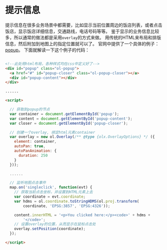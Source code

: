 # 提示信息

提示信息在很多业务场景中都需要，比如显示当前位置周边的饭店列表，或者点击饭店，显示饭店详细信息，交通路线，电话号码等等。 鉴于显示的业务信息比较多，所以通常的做法都是采用`overlay`的方式来做。 用传统的HTML来布局和排版信息，然后附加到地图上的指定位置就可以了。 官网中提供了一个具体的例子： [popup](http://openlayers.org/en/v3.15.1/examples/popup.html)。 下面就解读一下这个例子的代码：

```html

<!--此处用html布局，各种样式均在css中定义好了-->
<div id="popup" class="ol-popup">
  <a href="#" id="popup-closer" class="ol-popup-closer"></a>
  <div id="popup-content"></div>
</div>

......

<script>

  // 获取到popup的节点
  var container = document.getElementById('popup');
  var content = document.getElementById('popup-content');
  var closer = document.getElementById('popup-closer');

  // 创建一个overlay, 绑定html元素container
  var overlay = new ol.Overlay(/** @type {olx.OverlayOptions} */ ({
    element: container,
    autoPan: true,
    autoPanAnimation: {
      duration: 250
    }
  }));

  ......

  // 监听地图点击事件
  map.on('singleclick', function(evt) {
  	// 获取当前点击坐标，并设置到HTML元素上去
    var coordinate = evt.coordinate;
    var hdms = ol.coordinate.toStringHDMS(ol.proj.transform(
        coordinate, 'EPSG:3857', 'EPSG:4326'));

    content.innerHTML = '<p>You clicked here:</p><code>' + hdms +
        '</code>';
    // 设置overlay的位置，从而显示在鼠标点击处
    overlay.setPosition(coordinate);
  });

</script>

```